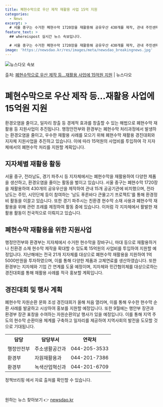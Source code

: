 ```yaml
---
title: 폐현수막으로 우산 제작 재활용 사업 15억 지원
categories:
  - News
excerpt: >
  # 서울 중구는 수거한 폐현수막 1720장을 재활용해 공유우산 430개를 제작, 관내 주민센터복지관 등 15…
feature_text: >
  ## whereispost 실시간 뉴스 속보입니다.

  # 서울 중구는 수거한 폐현수막 1720장을 재활용해 공유우산 430개를 제작, 관내 주민센터복지관 등 15…
image: 'https://newsdao.kr/res/images/meta/newsdao_breakingnews.jpg'
---
```


![뉴스다오 속보](https://newsdao.kr/res/images/meta/newsdao_breakingnews.jpg)

<p>출처: <a href="https://newsdao.kr/3533" rel="dofollow">폐현수막으로 우산 제작 등…재활용 사업에 15억원 지원</a> | 뉴스다오</p>

<h1>폐현수막으로 우산 제작 등…재활용 사업에 15억원 지원</h1>
<p data-ke-size="size16">환경오염을 줄이고, 일자리 창출 등 경제적 효과를 창출할 수 있는 해법으로 폐현수막 재활용 등 지원사업이 추진됩니다. 행정안전부와 환경부는 폐현수막 처리과정에서 발생하는 환경오염을 줄이고, 우수한 재활용 사례를 모으기 위해 폐현수막 재활용 경진대회와 지자체 지원사업을 추진하고 있습니다. 이에 따라 15억원의 사업비를 투입하여 각 지자체에서의 폐현수막 처리를 지원할 계획입니다.</p>

<h2 data-ke-size="size26">지자체별 재활용 활동</h2>
<p data-ke-size="size16">서울 중구, 전라남도, 경기 파주시 등 지자체에서는 폐현수막을 재활용하여 다양한 제품을 생산하고, 환경오염을 줄이는 활동을 벌이고 있습니다. 서울 중구는 폐현수막 1720장을 재활용하여 430개의 공유우산을 제작하여 관내 15개 공공기관에 비치했으며, 전라남도는 주민, 시민단체 등이 참여하는 '남도 푸른바다 큰물고기 프로젝트'를 통해 환경정비 활동을 이끌고 있습니다. 또한 경기 파주시는 친환경 현수막 소재 사용과 폐현수막 재활용을 위해 관련 조례를 제정하여 활동 중에 있습니다. 이처럼 각 지자체에서 활발한 재활용 활동이 전국적으로 이뤄지고 있습니다.</p>

<h2 data-ke-size="size26">폐현수막 재활용을 위한 지원사업</h2>
<p data-ke-size="size16">행정안전부와 환경부는 지자체에서 수거한 현수막을 장바구니, 마대 등으로 재활용하거나 친환경 소재 현수막 제작을 확대할 수 있도록 15억원의 사업비를 투입하여 지원할 예정입니다. 지난해에는 전국 21개 지자체를 대상으로 폐현수막 재활용을 지원하여 1억 5000만원을 투자하였으며, 이를 통해 다양한 제품과 고체연료를 생산하였습니다. 또한 환경부는 지자체와 기업 간 연계를 도울 예정이며, 지자체와 민간협의체를 대상으로하는 경진대회를 통해 재활용 사례를 적극 홍보할 계획입니다.</p>

<h2 data-ke-size="size26">경진대회 및 행사 계획</h2>
<p data-ke-size="size16">폐현수막 자원순환 문화 조성 경진대회가 올해 처음 열리며, 이를 통해 우수한 현수막 순환 사례를 발굴하고 시상하여 홍보를 지원할 예정입니다. 또한 9월에는 행안부 장관과 환경부 장관 표창을 수여하는 자원순환의날 행사가 있을 예정입니다. 이를 통해 지역 주도의 현수막 순환이용 체계를 구축하고 일자리를 제공하여 지역사회의 발전을 도모할 것으로 기대됩니다.</p>

<table>
  <tr>
    <th>담당</th>
    <th>담당부서</th>
    <th>연락처</th>
  </tr>
  <tr>
    <td>행정안전부</td>
    <td>주소생활공간과</td>
    <td>044-205-3533</td>
  </tr>
  <tr>
    <td>환경부</td>
    <td>자원재활용과</td>
    <td>044-201-7386</td>
  </tr>
  <tr>
    <td>환경부</td>
    <td>녹색산업혁신과</td>
    <td>044-201-6709</td>
  </tr>
</table>

<p data-ke-size="size16">정책브리핑 에서 자료 출처를 확인할 수 있습니다.</p>
<p data-ke-size="size16">&nbsp;</p> 

원하는 뉴스 찾아보기 👉 <a href="https://newsdao.kr" rel="dofollow">newsdao.kr</a>


